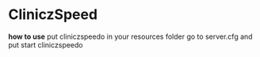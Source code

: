 # CliniczSpeed
**how to use**
put cliniczspeedo in your resources folder 
go to server.cfg and put start cliniczspeedo

